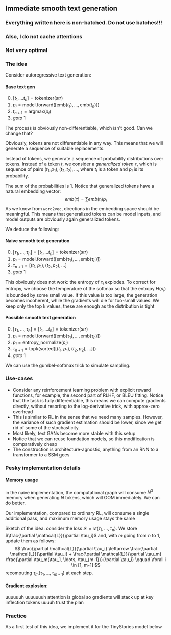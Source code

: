 ## Immediate smooth text generation

### Everything written here is non-batched. Do not use batches!!!
### Also, I do not cache attentions
### Not very optimal


### The idea

Consider autoregressive text generation:

#### Base text gen
0. $[t_1, \ldots t_n] = \text{tokenizer}(str)$
1. $p_i = \text{model.forward}([\text{emb}(t_1), \ldots, \text{emb}(t_n)])$
2. $t_{n+1} = \text{argmax}(p_i)$
3. $goto \; 1$

The process is obviously non-differentiable, which isn't good. Can we change that?

Obviously, tokens are not differentiable in any way. This means that we will generate a sequence of suitable replacements.

Instead of tokens, we generate a sequence of probability distributions over tokens. Instead of a token $t$, we consider a _generalized token_ $\tau$, which is sequence of pairs $(t_1, p_1), (t_2, t_2), \ldots$, where $t_i$ is a token and $p_i$ is its probability.

The sum of the probabilities is 1.
Notice that generalized tokens have a natural embedding vector:
$$ emb(\tau) = \sum emb(t_i) p_i $$
As we know from `word2vec`, directions in the embedding space should be meaningful.
This means that generalized tokens can be model inputs, and model outputs are obviously again generalized tokens.

We deduce the following:
#### Naive smooth text generation
0. $[\tau_1, \ldots, \tau_n] = [t_1, \ldots t_n] = \text{tokenizer}(str)$
1. $p_i = \text{model.forward}([\text{emb}(\tau_1), \ldots, \text{emb}(\tau_n)])$
2. $\tau_{n+1} = [(t_1, p_1), (t_2, p_2), \ldots]$
3. $goto \; 1$

This obviously does not work: the entropy of $\tau_i$ explodes. To correct for entropy, we choose the temperature of the softmax so that the entropy $H(p_i)$ is bounded by some small value. If this value is too large, the generation becomes incoherent, while the gradients will die for too-small values. We keep only the top k values, these are enough as the distribution is tight

#### Possible smooth text generation
0. $[\tau_1, \ldots, \tau_n] = [t_1, \ldots t_n] = \text{tokenizer}(str)$
1. $p_i = \text{model.forward}([\text{emb}(\tau_1), \ldots, \text{emb}(\tau_n)])$
2. $p_i = \text{entropy\_normalize}(p_i)$
3. $\tau_{n+1} = \text{topk}(\text{sorted}([(t_1, p_1), (t_2, p_2), \ldots]))$
4. $goto \; 1$

We can use the gumbel-softmax trick to simulate sampling.

### Use-cases

- Consider any reinforcement learning problem with explicit reward functions, for example, the second part of RLHF, or BLEU fitting. Notice that the task is fully differentiable, this means we can compute gradients directly, without resorting to the log-derivative trick, with approx-zero overhead
- This is similar to RL in the sense that we need many samples. However, the variance of such gradient estimation should be lower, since we get rid of some of the stochasticity.
- Most likely, text GANs become more stable with this setup
- Notice that we can reuse foundation models, so this modification is comparatively cheap
- The construction is architecture-agnostic, anything from an RNN to a transformer to a SSM goes

### Pesky implementation details

#### Memory usage
in the naive implementation, the computational graph will consume $N^3$ memory when generating $N$ tokens, which will OOM immediately. We can do better.

Our implementation, compared to ordinary RL, will consume a single additional pass, and maximum memory usage stays the same

Sketch of the idea: consider the loss $\mathcal{L} = \mathcal{L}(\tau_1, \ldots, \tau_n)$.
We store $\frac{\partial \mathcal{L}}{\partial \tau_i}$ and, with $m$ going from $n$ to $1$, update them as follows:
$$
\frac{\partial \mathcal{L}}{\partial \tau_i} \leftarrow  \frac{\partial \mathcal{L}}{\partial \tau_i} + \frac{\partial \mathcal{L}}{\partial \tau_m} \frac{\partial \tau_m(\tau_1, \ldots, \tau_{m-1})}{\partial \tau_i} \qquad \forall i \in [1, m-1]
$$
recomputing $\tau_m(\tau_1, \ldots, \tau_{m-1})$ at each step.

#### Gradient explosion:

uuuuuuh uuuuuuuh attention is global so gradients will stack up at key inflection tokens uuuuh trust the plan

### Practice

As a first test of this idea, we implement it for the TinyStories model below